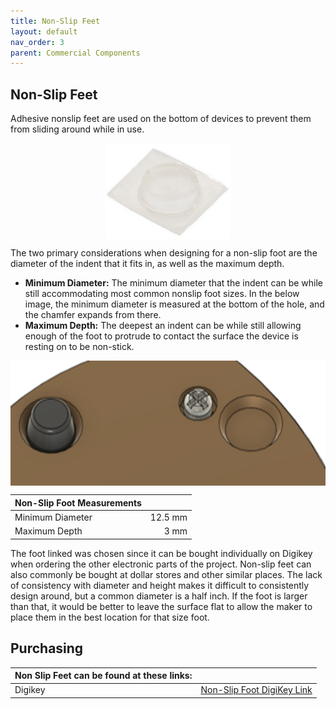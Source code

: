 ```yaml
---
title: Non-Slip Feet
layout: default
nav_order: 3
parent: Commercial Components
---
```


## Non-Slip Feet

Adhesive nonslip feet are used on the bottom of devices to prevent them from sliding around while in use.

<img src="Photos/Non_Slip_Foot/Non_Slip_Foot_IMG1.png" width="200" style="display: block; margin: 0 auto" alt="A photo of a non slip foot">

The two primary considerations when designing for a non-slip foot are the diameter of the indent that it fits in, as well as the maximum depth.

- **Minimum Diameter:** The minimum diameter that the indent can be while still accommodating most common nonslip foot sizes. In the below image, the minimum diameter is measured at the bottom of the hole, and the chamfer expands from there.
- **Maximum Depth:** The deepest an indent can be while still allowing enough of the foot to protrude to contact the surface the device is resting on to be non-stick.

<img src="Photos/Non_Slip_Foot/Non_Slip_Foot_IMG2.png" height ="200" style="display: block; margin: 0 auto" alt="A CAD rendering of a non slip base, showing one foot installed in place, and the other missing.">

| Non-Slip Foot Measurements |     |
| :--------------------- | -----: | 
| Minimum Diameter | 12.5 mm |
| Maximum Depth | 3 mm |

The foot linked was chosen since it can be bought individually on Digikey when ordering the other electronic parts of the project. Non-slip feet can also commonly be bought at dollar stores and other similar places. The lack of consistency with diameter and height makes it difficult to consistently design around, but a common diameter is a half inch. If the foot is larger than that, it would be better to leave the surface flat to allow the maker to place them in the best location for that size foot.


## Purchasing

 | **Non Slip Feet can be found at these links:** |        |
| :--------------------- | -----: | 
| Digikey     | [Non-Slip Foot DigiKey Link](https://www.digikey.ca/en/products/detail/bumper-specialties-inc/BS34CL12X25RP/13213600) |
